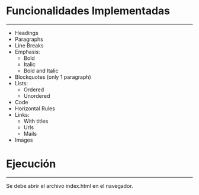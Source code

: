 # Funcionalidades Implementadas
---
- Headings
- Paragraphs
- Line Breaks
- Emphasis:
    - Bold
    - Italic
    - Bold and Italic
- Blockquotes (only 1 paragraph)
- Lists:
    - Ordered
    - Unordered
- Code
- Horizontal Rules
- Links:
    - With titles
    - Urls
    - Mails
- Images

# Ejecución
---
Se debe abrir el archivo index.html en el navegador.
